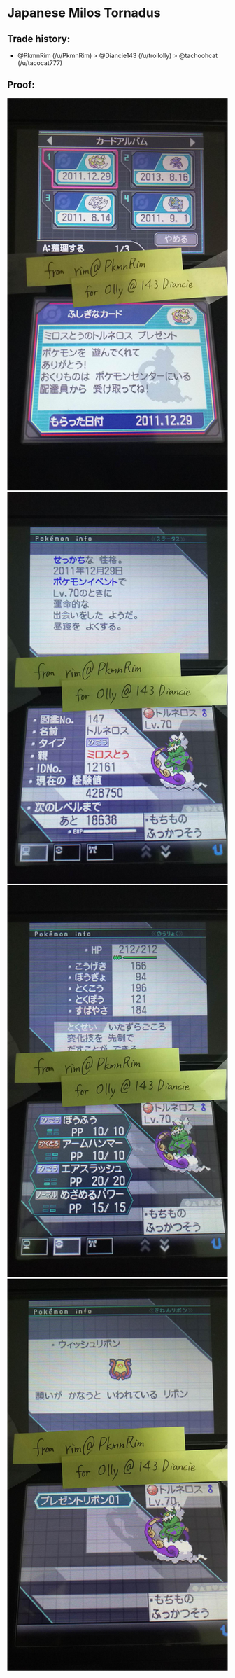 # Japanese Milos Tornadus

## Trade history:
- @PkmnRim (/u/PkmnRim) > @Diancie143 (/u/trollolly) > @tachoohcat (/u/tacocat777)

## Proof:
![WonderCard](./WonderCard.jpg)
![Summary1](./Summary1.jpg)
![Summary2](./Summary2.jpg)
![Summary3](./Summary3.jpg)
